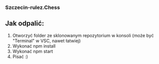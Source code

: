 ### Szczecin-rulez.Chess ###

## Jak odpalić:

1. Otworzyć folder ze sklonowanym repozytorium w konsoli (może być "Terminal" w VSC, nawet łatwiej)
2. Wykonać npm install
3. Wykonać npm start
4. Pisać :)
